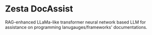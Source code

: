 # Zesta DocAssist
RAG-enhanced LLaMa-like transformer neural network based LLM for assistance on programming lanugauges/frameworks' documentations.
